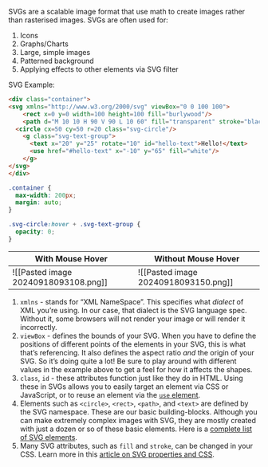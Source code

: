 SVGs are a scalable image format that use math to create images rather than rasterised images.
SVGs are often used for:
1. Icons
2. Graphs/Charts
3. Large, simple images
4. Patterned background
5. Applying effects to other elements via SVG filter

SVG Example:
```html
<div class="container">
<svg xmlns="http://www.w3.org/2000/svg" viewBox="0 0 100 100">
    <rect x=0 y=0 width=100 height=100 fill="burlywood"/>
    <path d="M 10 10 H 90 V 90 L 10 60" fill="transparent" stroke="black" stroke-width="3"/>
  <circle cx=50 cy=50 r=20 class="svg-circle"/>
    <g class="svg-text-group">
      <text x="20" y="25" rotate="10" id="hello-text">Hello!</text>
      <use href="#hello-text" x="-10" y="65" fill="white"/>
    </g>
</svg>
</div>
```

```css
.container {
  max-width: 200px;
  margin: auto;
}

.svg-circle:hover + .svg-text-group {
  opacity: 0;
}
```

| With Mouse Hover                     | Without Mouse Hover                  |
| ------------------------------------ | ------------------------------------ |
| ![[Pasted image 20240918093108.png]] | ![[Pasted image 20240918093150.png]] |
1. `xmlns` - stands for “XML NameSpace”. This specifies what _dialect_ of XML you’re using. In our case, that dialect is the SVG language spec. Without it, some browsers will not render your image or will render it incorrectly.
2. `viewBox` - defines the bounds of your SVG. When you have to define the positions of different points of the elements in your SVG, this is what that’s referencing. It also defines the aspect ratio _and_ the origin of your SVG. So it’s doing quite a lot! Be sure to play around with different values in the example above to get a feel for how it affects the shapes.
3. `class`, `id` - these attributes function just like they do in HTML. Using these in SVGs allows you to easily target an element via CSS or JavaScript, or to reuse an element via the [`use` element](https://developer.mozilla.org/en-US/docs/Web/SVG/Element/use).
4. Elements such as `<circle>`, `<rect>`, `<path>`, and `<text>` are defined by the SVG namespace. These are our basic building-blocks. Although you can make extremely complex images with SVG, they are mostly created with just a dozen or so of these basic elements. Here is a [complete list of SVG elements](https://developer.mozilla.org/en-US/docs/Web/SVG/Element).
5. Many SVG attributes, such as `fill` and `stroke`, can be changed in your CSS. Learn more in this [article on SVG properties and CSS](https://css-tricks.com/svg-properties-and-css/).